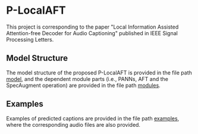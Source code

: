 # P-LocalAFT

This project is corresponding to the paper "Local Information Assisted Attention-free Decoder for Audio Captioning" published in IEEE Signal Processing Letters.

## Model Structure

The model structure of the proposed P-LocalAFT is provided in the file path [model](./model), and the dependent module parts (i.e., PANNs, AFT and the SpecAugment operation) are provided in the file path [modules](./modules).

## Examples

Examples of predicted captions are provided in the file path [examples](./examples), where the corresponding audio files are also provided.
